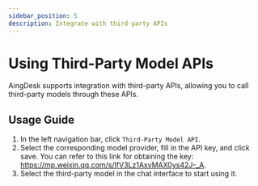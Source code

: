 ```yaml
---
sidebar_position: 5
description: Integrate with third-party APIs
---
```

# Using Third-Party Model APIs
AingDesk supports integration with third-party APIs, allowing you to call third-party models through these APIs.
## Usage Guide
1. In the left navigation bar, click `Third-Party Model API`.
2. Select the corresponding model provider, fill in the API key, and click save.
You can refer to this link for obtaining the key: https://mp.weixin.qq.com/s/IfV3Lz1AxvMAX0ys42J-_A.
3. Select the third-party model in the chat interface to start using it.